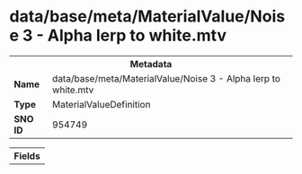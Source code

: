 <h1>data/base/meta/MaterialValue/Noise 3 - Alpha lerp to white.mtv</h1><table><tr><th colspan="100%">Metadata</th></tr><tr><td><b>Name</b></td><td>data/base/meta/MaterialValue/Noise 3 - Alpha lerp to white.mtv</td></tr><tr><td><b>Type</b></td><td>MaterialValueDefinition</td></tr><tr><td><b>SNO ID</b></td><td>954749</td></tr></table>

<table><tr><th colspan="100%">Fields</th></tr></table>


